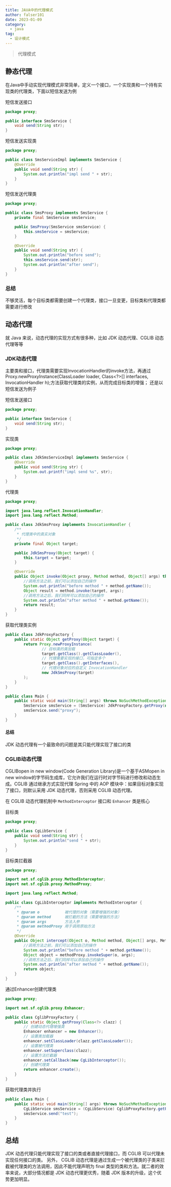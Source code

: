 ```yaml
---
title: JAVA中的代理模式
author: falser101
date: 2023-01-09
category:
  - java
tag:
  - 设计模式
---
```


> 代理模式

## 静态代理

在Java中手动实现代理模式非常简单，定义一个接口，一个实现类和一个持有实现类的代理类，下面以短信发送为例

短信发送接口

```java
package proxy;

public interface SmsService {
    void send(String str);
}
```

短信发送实现类

```java
package proxy;

public class SmsServiceImpl implements SmsService {
    @Override
    public void send(String str) {
        System.out.println("impl send " + str);
    }
}
```

短信发送代理类

```java
package proxy;

public class SmsProxy implements SmsService {
    private final SmsService smsService;

    public SmsProxy(SmsService smsService) {
        this.smsService = smsService;
    }

    @Override
    public void send(String str) {
        System.out.println("before send");
        this.smsService.send(str);
        System.out.println("after send");
    }
}
```

### 总结

不够灵活，每个目标类都需要创建一个代理类，接口一旦变更，目标类和代理类都需要进行修改

## 动态代理

就 Java 来说，动态代理的实现方式有很多种，比如 JDK 动态代理、CGLIB 动态代理等等

### JDK动态代理

主要类和接口，代理类需要实现InvocationHandler的invoke方法，再通过Proxy.newProxyInstance(ClassLoader loader, Class<?>[]
interfaces, InvocationHandler h);方法获取代理类的实例，从而完成目标类的增强；
还是以短信发送为例子

短信发送接口

```java
package proxy;

public interface SmsService {
    void send(String str);
}
```

实现类

```java
package proxy;

public class JdkSmsServiceImpl implements SmsService {
    @Override
    public void send(String str) {
        System.out.printf("impl send %s", str);
    }
}
```

代理类

```java
package proxy;

import java.lang.reflect.InvocationHandler;
import java.lang.reflect.Method;

public class JdkSmsProxy implements InvocationHandler {
    /**
     * 代理类中的真实对象
     */
    private final Object target;

    public JdkSmsProxy(Object target) {
        this.target = target;
    }

    @Override
    public Object invoke(Object proxy, Method method, Object[] args) throws Throwable {
        //调用方法之前，我们可以添加自己的操作
        System.out.println("before method " + method.getName());
        Object result = method.invoke(target, args);
        //调用方法之后，我们同样可以添加自己的操作
        System.out.println("after method " + method.getName());
        return result;
    }
}
```

获取代理类实例

```java
public class JdkProxyFactory {
    public static Object getProxy(Object target) {
        return Proxy.newProxyInstance(
                // 目标类的类加载
                target.getClass().getClassLoader(),
                // 代理需要实现的接口，可指定多个
                target.getClass().getInterfaces(),
                // 代理对象对应的自定义 InvocationHandler
                new JdkSmsProxy(target)
        );
    }
}

public class Main {
    public static void main(String[] args) throws NoSuchMethodException {
        SmsService smsService = (SmsService) JdkProxyFactory.getProxy(new JdkSmsServiceImpl());
        smsService.send("proxy");
    }
}
```

#### 总结

JDK 动态代理有一个最致命的问题是其只能代理实现了接口的类

### CGLIB动态代理

CGLIBopen in new window(Code Generation Library)是一个基于ASMopen in new window的字节码生成库，它允许我们在运行时对字节码进行修改和动态生成。CGLIB
通过继承方式实现代理
Spring 中的 AOP 模块中：如果目标对象实现了接口，则默认采用 JDK 动态代理，否则采用 CGLIB 动态代理。

在 CGLIB 动态代理机制中 `MethodInterceptor` 接口和 `Enhancer` 类是核心

目标类

```java
package proxy;

public class CgLibService {
    public void send(String str) {
        System.out.println("send " + str);
    }
}

```

目标类拦截器

```java
package proxy;

import net.sf.cglib.proxy.MethodInterceptor;
import net.sf.cglib.proxy.MethodProxy;

import java.lang.reflect.Method;

public class CgLibInterceptor implements MethodInterceptor {
    /**
     * @param o           被代理的对象（需要增强的对象）
     * @param method      被拦截的方法（需要增强的方法）
     * @param args        方法入参
     * @param methodProxy 用于调用原始方法
     */
    @Override
    public Object intercept(Object o, Method method, Object[] args, MethodProxy methodProxy) throws Throwable {
        //调用方法之前，我们可以添加自己的操作
        System.out.println("before method " + method.getName());
        Object object = methodProxy.invokeSuper(o, args);
        //调用方法之后，我们同样可以添加自己的操作
        System.out.println("after method " + method.getName());
        return object;
    }
}
```

通过Enhancer创建代理类

```java
package proxy;

import net.sf.cglib.proxy.Enhancer;

public class CglibProxyFactory {
    public static Object getProxy(Class<?> clazz) {
        // 创建动态代理增强类
        Enhancer enhancer = new Enhancer();
        // 设置类加载器
        enhancer.setClassLoader(clazz.getClassLoader());
        // 设置被代理类
        enhancer.setSuperclass(clazz);
        // 设置方法拦截器
        enhancer.setCallback(new CgLibInterceptor());
        // 创建代理类
        return enhancer.create();
    }
}

```

获取代理类并执行
```java
public class Main {
    public static void main(String[] args) throws NoSuchMethodException {
        CgLibService smsService = (CgLibService) CglibProxyFactory.getProxy(CgLibService.class);
        smsService.send("test");
    }
}
```

## 总结

JDK 动态代理只能代理实现了接口的类或者直接代理接口，而 CGLIB 可以代理未实现任何接口的类。 另外， CGLIB
动态代理是通过生成一个被代理类的子类来拦截被代理类的方法调用，因此不能代理声明为 final 类型的类和方法。就二者的效率来说，大部分情况都是
JDK 动态代理更优秀，随着 JDK 版本的升级，这个优势更加明显。
